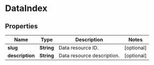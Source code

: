 

# DataIndex


## Properties

Name | Type | Description | Notes
------------ | ------------- | ------------- | -------------
**slug** | **String** | Data resource ID. |  [optional]
**description** | **String** | Data resource description. |  [optional]



